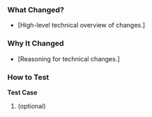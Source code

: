 ### What Changed?
- [High-level technical overview of changes.]
### Why It Changed
- [Reasoning for technical changes.]
### How to Test
**Test Case**
1. (optional)